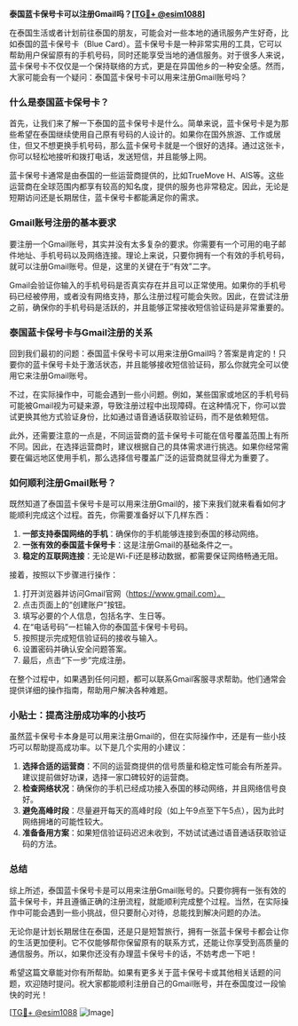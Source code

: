 **泰国蓝卡保号卡可以注册Gmail吗？[[TG💪+ @esim1088](https://t.me/s/esim1088)]**

在泰国生活或者计划前往泰国的朋友，可能会对一些本地的通讯服务产生好奇，比如泰国的蓝卡保号卡（Blue Card）。蓝卡保号卡是一种非常实用的工具，它可以帮助用户保留原有的手机号码，同时还能享受当地的通信服务。对于很多人来说，蓝卡保号卡不仅仅是一个保持联络的方式，更是在异国他乡的一种安全感。然而，大家可能会有一个疑问：泰国蓝卡保号卡可以用来注册Gmail账号吗？

### 什么是泰国蓝卡保号卡？

首先，让我们来了解一下泰国的蓝卡保号卡是什么。简单来说，蓝卡保号卡是为那些希望在泰国继续使用自己原有号码的人设计的。如果你在国外旅游、工作或居住，但又不想更换手机号码，那么蓝卡保号卡就是一个很好的选择。通过这张卡，你可以轻松地接听和拨打电话，发送短信，并且能够上网。

蓝卡保号卡通常是由泰国的一些运营商提供的，比如TrueMove H、AIS等。这些运营商在全球范围内都享有较高的知名度，提供的服务也非常稳定。因此，无论是短期访问还是长期居住，蓝卡保号卡都能满足你的需求。

### Gmail账号注册的基本要求

要注册一个Gmail账号，其实并没有太多复杂的要求。你需要有一个可用的电子邮件地址、手机号码以及网络连接。理论上来说，只要你拥有一个有效的手机号码，就可以注册Gmail账号。但是，这里的关键在于“有效”二字。

Gmail会验证你输入的手机号码是否真实存在并且可以正常使用。如果你的手机号码已经被停用，或者没有网络支持，那么注册过程可能会失败。因此，在尝试注册之前，确保你的手机号码是活跃的，并且能够正常接收短信验证码是非常重要的。

### 泰国蓝卡保号卡与Gmail注册的关系

回到我们最初的问题：泰国蓝卡保号卡可以用来注册Gmail吗？答案是肯定的！只要你的蓝卡保号卡处于激活状态，并且能够接收短信验证码，那么你就完全可以使用它来注册Gmail账号。

不过，在实际操作中，可能会遇到一些小问题。例如，某些国家或地区的手机号码可能被Gmail视为可疑来源，导致注册过程中出现障碍。在这种情况下，你可以尝试更换其他方式验证身份，比如通过语音通话获取验证码，而不是依赖短信。

此外，还需要注意的一点是，不同运营商的蓝卡保号卡可能在信号覆盖范围上有所不同。因此，在选择运营商时，建议根据自己的具体需求进行挑选。如果你经常需要在偏远地区使用手机，那么选择信号覆盖广泛的运营商就显得尤为重要了。

### 如何顺利注册Gmail账号？

既然知道了泰国蓝卡保号卡是可以用来注册Gmail的，接下来我们就来看看如何才能顺利完成这个过程。首先，你需要准备好以下几样东西：

1. **一部支持泰国网络的手机**：确保你的手机能够连接到泰国的移动网络。
2. **一张有效的泰国蓝卡保号卡**：这是注册Gmail的基础条件之一。
3. **稳定的互联网连接**：无论是Wi-Fi还是移动数据，都需要保证网络畅通无阻。

接着，按照以下步骤进行操作：

1. 打开浏览器并访问Gmail官网（https://www.gmail.com）。
2. 点击页面上的“创建账户”按钮。
3. 填写必要的个人信息，包括名字、生日等。
4. 在“电话号码”一栏输入你的泰国蓝卡保号卡号码。
5. 按照提示完成短信验证码的接收与输入。
6. 设置密码并确认安全问题答案。
7. 最后，点击“下一步”完成注册。

在整个过程中，如果遇到任何问题，都可以联系Gmail客服寻求帮助。他们通常会提供详细的操作指南，帮助用户解决各种难题。

### 小贴士：提高注册成功率的小技巧

虽然蓝卡保号卡本身是可以用来注册Gmail的，但在实际操作中，还是有一些小技巧可以帮助提高成功率。以下是几个实用的小建议：

1. **选择合适的运营商**：不同的运营商提供的信号质量和稳定性可能会有所差异。建议提前做好功课，选择一家口碑较好的运营商。
2. **检查网络状况**：确保你的手机已经成功接入泰国的移动网络，并且网络信号良好。
3. **避免高峰时段**：尽量避开每天的高峰时段（如上午9点至下午5点），因为此时网络拥堵的可能性较大。
4. **准备备用方案**：如果短信验证码迟迟未收到，不妨试试通过语音通话获取验证码的方法。

### 总结

综上所述，泰国蓝卡保号卡是可以用来注册Gmail账号的。只要你拥有一张有效的蓝卡保号卡，并且遵循正确的注册流程，就能顺利完成整个过程。当然，在实际操作中可能会遇到一些小挑战，但只要耐心对待，总能找到解决问题的办法。

无论你是计划长期居住在泰国，还是只是短暂旅行，拥有一张蓝卡保号卡都会让你的生活更加便利。它不仅能够帮你保留原有的联系方式，还能让你享受到高质量的通信服务。所以，如果你还没有办理蓝卡保号卡的话，不妨考虑一下吧！

希望这篇文章能对你有所帮助。如果有更多关于蓝卡保号卡或其他相关话题的问题，欢迎随时提问。祝大家都能顺利注册自己的Gmail账号，并在泰国度过一段愉快的时光！

[[TG💪+ @esim1088](https://t.me/s/esim1088) ![Image](https://i.postimg.cc/4NQfJmqS/Snipaste-2025-05-13-00-14-12.png)]